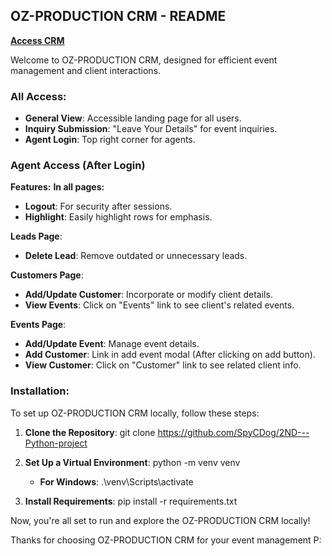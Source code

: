 
## OZ-PRODUCTION CRM - README

[**Access CRM**](https://ozpro-test.onrender.com)

Welcome to OZ-PRODUCTION CRM, designed for efficient event management and client interactions.

### **All Access:**
- **General View**: Accessible landing page for all users.
- **Inquiry Submission**: "Leave Your Details" for event inquiries.
- **Agent Login**: Top right corner for agents.

### **Agent Access (After Login)**
**Features:**
**In all pages:**
- **Logout**: For security after sessions.
- **Highlight**: Easily highlight rows for emphasis.

**Leads Page**:
- **Delete Lead**: Remove outdated or unnecessary leads.

**Customers Page**:
- **Add/Update Customer**: Incorporate or modify client details.
- **View Events**: Click on "Events" link to see client's related events.

**Events Page**:
- **Add/Update Event**: Manage event details.
- **Add Customer**: Link in add event modal (After clicking on add button).
- **View Customer**: Click on "Customer" link to see related client info.

### **Installation:**

To set up OZ-PRODUCTION CRM locally, follow these steps:

1. **Clone the Repository**:
   git clone <https://github.com/SpyCDog/2ND---Python-project>
   
3. **Set Up a Virtual Environment**:
   python -m venv venv
  

   - **For Windows**:
     .\venv\Scripts\activate


4. **Install Requirements**:
   pip install -r requirements.txt


Now, you're all set to run and explore the OZ-PRODUCTION CRM locally!

Thanks for choosing OZ-PRODUCTION CRM for your event management P:

